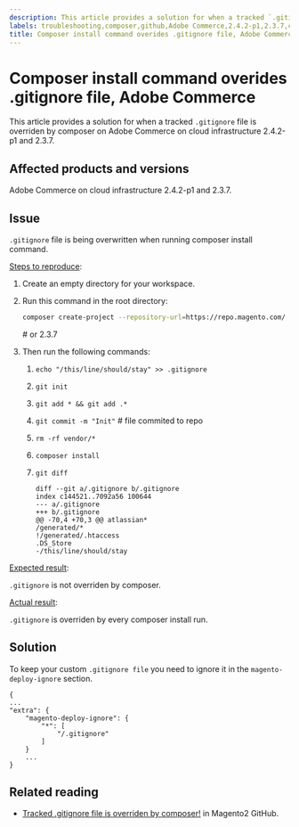 ```yaml
---
description: This article provides a solution for when a tracked `.gitignore` file is overriden by composer on Adobe Commerce on cloud infrastructure 2.4.2-p1 and 2.3.7.
labels: troubleshooting,composer,github,Adobe Commerce,2.4.2-p1,2.3.7,cloud infrastructure
title: Composer install command overides .gitignore file, Adobe Commerce
---
```


# Composer install command overides .gitignore file, Adobe Commerce

This article provides a solution for when a tracked `.gitignore` file is overriden by composer on Adobe Commerce on cloud infrastructure 2.4.2-p1 and 2.3.7.

## Affected products and versions

Adobe Commerce on cloud infrastructure 2.4.2-p1 and 2.3.7.

## Issue

`.gitignore` file is being overwritten when running composer install command.

<u>Steps to reproduce</u>:


1. Create an empty directory for your workspace.
1. Run this command in the root directory:

    ```bash
    composer create-project --repository-url=https://repo.magento.com/ magento/project-community-edition:2.4.2-p1.
    ```
    \# or 2.3.7

1. Then run the following commands:
    1. `echo "/this/line/should/stay" >> .gitignore`
    1. `git init`
    1. `git add * && git add .*`
    1. `git commit -m "Init"` # file commited to repo
    1. `rm -rf vendor/*`
    1. `composer install`
    1. `git diff`

        ```git
        diff --git a/.gitignore b/.gitignore
        index c144521..7092a56 100644
        --- a/.gitignore
        +++ b/.gitignore
        @@ -70,4 +70,3 @@ atlassian*
        /generated/*
        !/generated/.htaccess
        .DS_Store
        -/this/line/should/stay
        ```

<u>Expected result</u>:

`.gitignore` is not overriden by composer.

<u>Actual result</u>:

`.gitignore` is overriden by every composer install run.

## Solution

To keep your custom `.gitignore file` you need to ignore it in the `magento-deploy-ignore` section.

```git
{
...
"extra": {
    "magento-deploy-ignore": {
        "*": [
            "/.gitignore"
        ]
    }
    ...
}
```


## Related reading

* [Tracked .gitignore file is overriden by composer!](https://github.com/magento/magento2/issues/32888) in Magento2 GitHub.